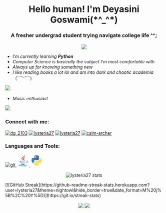 <h1 align="center">Hello human! I'm Deyasini Goswami(*^_^*)</h1>
<h3 align="center">A fresher undergrad student trying navigate college life ^^;</h3>

<p align="center" /><img align="center" src="https://media.giphy.com/media/xT8qBsOjMOcdeGJIU8/giphy.gif" /></p>

- *I’m currently learning **Python*** 
- *Computer Science is basically the subject I'm most comfortable with*          
- *Always up for knowing something new*
- *I like reading books a lot lol and am into dark and chaotic academia*（￣︶￣) 

![](https://i.pinimg.com/originals/18/39/6f/18396fe0f169334c2cdabee9d797ca29.gif)

- *Music enthusiast*

![](https://i.pinimg.com/originals/b5/09/0c/b5090c8a249c3c687e74b34111cb8b7c.gif)
<h3 align="left">Connect with me:</h3>
<p align="left">
<a href="https://www.hackerrank.com/dg_2103" target="blank"><img align="center" src="https://raw.githubusercontent.com/rahuldkjain/github-profile-readme-generator/master/src/images/icons/Social/hackerrank.svg" alt="dg_2103" height="30" width="40" /></a> <a href="https://www.codewars.com/users/lysteria27" target="blank"><img align="center" src="https://avatars.githubusercontent.com/oa/19158?s=60&u=e3d56e333c9fef6ade7a7c1f1bf0241b21c25de6&v=4" alt="lysteria27" height="30" width="30" /></a> <a href="https://app.codesignal.com/profile/lysteria27" target="blank"><img align="center" src="https://avatars.githubusercontent.com/oa/109562?s=60&u=af97681fd1947700e39d5209a22d739ad69477eb&v=4" alt="lysteria27" height="30" width="30" /></a> <a href="https://calm-archer.tumblr.com/" target="blank"><img align="center" src="https://upload.wikimedia.org/wikipedia/commons/thumb/4/43/Tumblr.svg/2048px-Tumblr.svg.png" alt="calm-archer" height="30" width="30" /></a>
</p>

<h3 align="left">Languages and Tools:</h3>
<p align="left"> <a href="https://git-scm.com/" target="_blank"> <img src="https://www.vectorlogo.zone/logos/git-scm/git-scm-icon.svg" alt="git" width="40" height="40"/> </a> <a href="https://www.java.com" target="_blank"> <img src="https://raw.githubusercontent.com/devicons/devicon/master/icons/java/java-original.svg" alt="java" width="40" height="40"/> </a> <a href="https://www.python.org" target="_blank"> <img src="https://raw.githubusercontent.com/devicons/devicon/master/icons/python/python-original.svg" alt="python" width="40" height="40"/> </a> </p>





<p align="center">
  <img align="center" src="https://github-readme-streak-stats.herokuapp.com/?user=lysteria27&theme=nightowl&" alt="lysteria27 stats" /></p>
[![GitHub Streak](https://github-readme-streak-stats.herokuapp.com?user=lysteria27&theme=nightowl&hide_border=true&date_format=M%20j%5B%2C%20Y%5D)](https://git.io/streak-stats)


<p align="center">
  <img align="center" width="300px"src="https://i.pinimg.com/originals/e9/50/9d/e9509ddcab0a9121660fa748b98b50e5.gif" />
  <img align="center" width="300px" src="https://i.pinimg.com/originals/a2/a5/b6/a2a5b6b443b845f1e6512b350bb5ae03.gif" />
</p>

